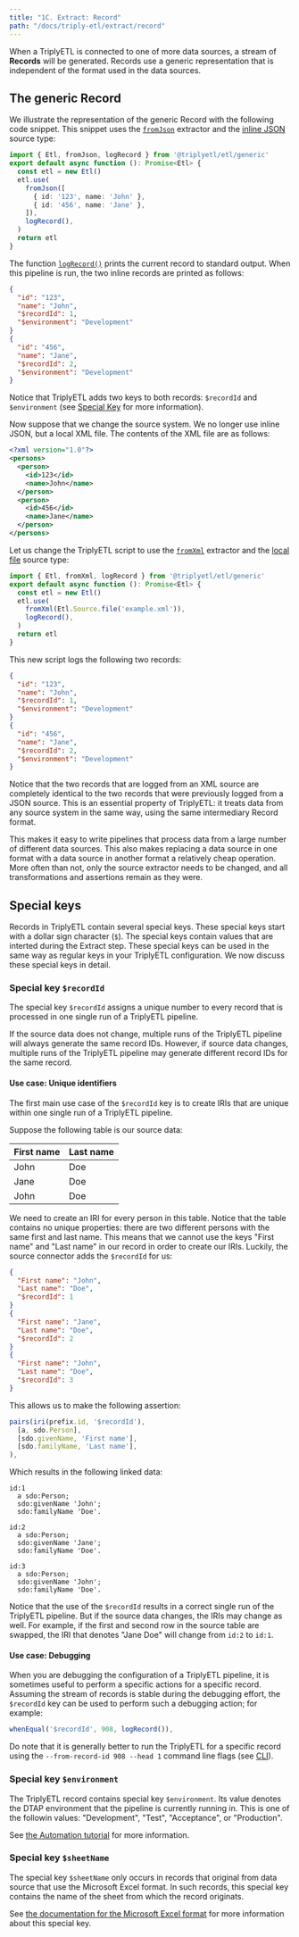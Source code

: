```yaml
---
title: "1C. Extract: Record"
path: "/docs/triply-etl/extract/record"
---
```


When a TriplyETL is connected to one of more data sources, a stream of **Records** will be generated.  Records use a generic representation that is independent of the format used in the data sources.



## The generic Record

We illustrate the representation of the generic Record with the following code snippet.  This snippet uses the [`fromJson`](/docs/triply-etl/extract/formats#fromJson) extractor and the [inline JSON](/docs/triply-etl/extract/types#inline-json) source type:

```ts
import { Etl, fromJson, logRecord } from '@triplyetl/etl/generic'
export default async function (): Promise<Etl> {
  const etl = new Etl()
  etl.use(
    fromJson([
      { id: '123', name: 'John' },
      { id: '456', name: 'Jane' },
    ]),
    logRecord(),
  )
  return etl
}
```

The function [`logRecord()`](/docs/triply-etl/debug#logRecord) prints the current record to standard output.  When this pipeline is run, the two inline records are printed as follows:

```json
{
  "id": "123",
  "name": "John",
  "$recordId": 1,
  "$environment": "Development"
}
{
  "id": "456",
  "name": "Jane",
  "$recordId": 2,
  "$environment": "Development"
}
```

Notice that TriplyETL adds two keys to both records: `$recordId` and `$environment` (see [Special Key](#special-keys) for more information).

Now suppose that we change the source system.  We no longer use inline JSON, but a local XML file.  The contents of the XML file are as follows:

```xml
<?xml version="1.0"?>
<persons>
  <person>
    <id>123</id>
    <name>John</name>
  </person>
  <person>
    <id>456</id>
    <name>Jane</name>
  </person>
</persons>
```

Let us change the TriplyETL script to use the [`fromXml`](/docs/triply-etl/extract/formats#fromXml) extractor and the [local file](/docs/triply-etl/extract/types#local-files) source type:

```ts
import { Etl, fromXml, logRecord } from '@triplyetl/etl/generic'
export default async function (): Promise<Etl> {
  const etl = new Etl()
  etl.use(
    fromXml(Etl.Source.file('example.xml')),
    logRecord(),
  )
  return etl
}
```

This new script logs the following two records:

```json
{
  "id": "123",
  "name": "John",
  "$recordId": 1,
  "$environment": "Development"
}
{
  "id": "456",
  "name": "Jane",
  "$recordId": 2,
  "$environment": "Development"
}
```

Notice that the two records that are logged from an XML source are completely identical to the two records that were previously logged from a JSON source.  This is an essential property of TriplyETL: it treats data from any source system in the same way, using the same intermediary Record format.

This makes it easy to write pipelines that process data from a large number of different data sources.  This also makes replacing a data source in one format with a data source in another format a relatively cheap operation.  More often than not, only the source extractor needs to be changed, and all transformations and assertions remain as they were.



## Special keys

Records in TriplyETL contain several special keys.  These special keys start with a dollar sign character (`$`).  The special keys contain values that are interted during the Extract step.  These special keys can be used in the same way as regular keys in your TriplyETL configuration.  We now discuss these special keys in detail.


### Special key `$recordId`

The special key `$recordId` assigns a unique number to every record that is processed in one single run of a TriplyETL pipeline.

If the source data does not change, multiple runs of the TriplyETL pipeline will always generate the same record IDs.  However, if source data changes, multiple runs of the TriplyETL pipeline may generate different record IDs for the same record.

#### Use case: Unique identifiers

The first main use case of the `$recordId` key is to create IRIs that are unique within one single run of a TriplyETL pipeline.

Suppose the following table is our source data:

| First name | Last name |
| ---------- | --------- |
| John       | Doe       |
| Jane       | Doe       |
| John       | Doe       |

We need to create an IRI for every person in this table.  Notice that the table contains no unique properties: there are two different persons with the same first and last name.  This means that we cannot use the keys "First name" and "Last name" in our record in order to create our IRIs.  Luckily, the source connector adds the `$recordId` for us:

```json
{
  "First name": "John",
  "Last name": "Doe",
  "$recordId": 1
}
{
  "First name": "Jane",
  "Last name": "Doe",
  "$recordId": 2
}
{
  "First name": "John",
  "Last name": "Doe",
  "$recordId": 3
}
```

This allows us to make the following assertion:

```ts
pairs(iri(prefix.id, '$recordId'),
  [a, sdo.Person],
  [sdo.givenName, 'First name'],
  [sdo.familyName, 'Last name'],
),
```

Which results in the following linked data:

```turtle
id:1
  a sdo:Person;
  sdo:givenName 'John';
  sdo:familyName 'Doe'.

id:2
  a sdo:Person;
  sdo:givenName 'Jane';
  sdo:familyName 'Doe'.

id:3
  a sdo:Person;
  sdo:givenName 'John';
  sdo:familyName 'Doe'.
```

Notice that the use of the `$recordId` results in a correct single run of the TriplyETL pipeline.  But if the source data changes, the IRIs may change as well.  For example, if the first and second row in the source table are swapped, the IRI that denotes "Jane Doe" will change from `id:2` to `id:1`.

#### Use case: Debugging

When you are debugging the configuration of a TriplyETL pipeline, it is sometimes useful to perform a specific actions for a specific record.  Assuming the stream of records is stable during the debugging effort, the `$recordId` key can be used to perform such a debugging action; for example:

```ts
whenEqual('$recordId', 908, logRecord()),
```

Do note that it is generally better to run the TriplyETL for a specific record using the `--from-record-id 908 --head 1` command line flags (see [CLI](/docs/triply-etl/cli)).


### Special key `$environment`

The TriplyETL record contains special key `$environment`.  Its value denotes the DTAP environment that the pipeline is currently running in.  This is one of the followin values: "Development", "Test", "Acceptance", or "Production".

See [the Automation tutorial](/docs/triply-etl/tutorials/automation) for more information.


### Special key `$sheetName`

The special key `$sheetName` only occurs in records that original from data source that use the Microsoft Excel format.  In such records, this special key contains the name of the sheet from which the record originats.

See [the documentation for the Microsoft Excel format](/docs/triply-etl/connect/formats/#sheetName) for more information about this special key.
